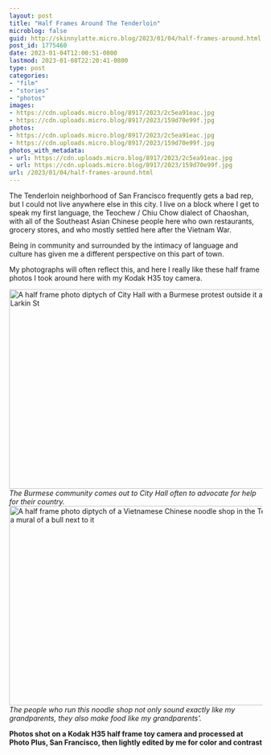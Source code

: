 ```yaml
---
layout: post
title: "Half Frames Around The Tenderloin"
microblog: false
guid: http://skinnylatte.micro.blog/2023/01/04/half-frames-around.html
post_id: 1775460
date: 2023-01-04T12:00:51-0800
lastmod: 2023-01-08T22:20:41-0800
type: post
categories:
- "film"
- "stories"
- "photos"
images:
- https://cdn.uploads.micro.blog/8917/2023/2c5ea91eac.jpg
- https://cdn.uploads.micro.blog/8917/2023/159d70e99f.jpg
photos:
- https://cdn.uploads.micro.blog/8917/2023/2c5ea91eac.jpg
- https://cdn.uploads.micro.blog/8917/2023/159d70e99f.jpg
photos_with_metadata:
- url: https://cdn.uploads.micro.blog/8917/2023/2c5ea91eac.jpg
- url: https://cdn.uploads.micro.blog/8917/2023/159d70e99f.jpg
url: /2023/01/04/half-frames-around.html
---
```

The Tenderloin neighborhood of San Francisco frequently gets a bad rep, but I could not live anywhere else in this city. I live on a block where I get to speak my first language, the Teochew / Chiu Chow dialect of Chaoshan, with all of the Southeast Asian Chinese people here who own restaurants, grocery stores, and who mostly settled here after the Vietnam War.

Being in community and surrounded by the intimacy of language and culture has given me a different perspective on this part of town. 

My photographs will often reflect this, and here I really like these half frame photos I took around here with my Kodak H35 toy camera.

<img src="uploads/2023/2c5ea91eac.jpg" width="600" height="397" alt="A half frame photo diptych of City Hall with a Burmese protest outside it and a view of Larkin St" />

<caption><em>The Burmese community comes out to City Hall often to advocate for help for their country.</em></caption>

<img src="uploads/2023/159d70e99f.jpg" width="600" height="397" alt="A half frame photo diptych of a Vietnamese Chinese noodle shop in the Tenderloin and a mural of a bull next to it" />

<caption><em>The people who run this noodle shop not only sound exactly like my grandparents, they also make food like my grandparents'.</em></caption>

**Photos shot on a Kodak H35 half frame toy camera and processed at Photo Plus, San Francisco, then lightly edited by me for color and contrast**
